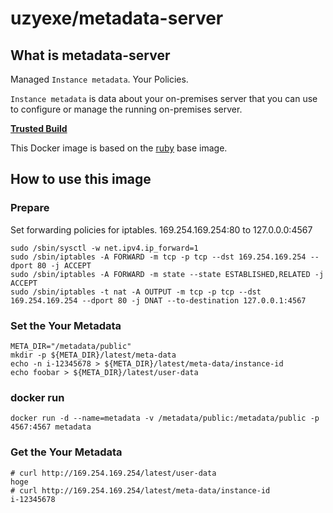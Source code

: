 # uzyexe/metadata-server

## What is metadata-server

Managed `Instance metadata`. Your Policies.

`Instance metadata` is data about your on-premises server that you can use to configure or manage the running on-premises server.

[**Trusted Build**](https://registry.hub.docker.com/u/uzyexe/metadata-server/)

This Docker image is based on the [ruby](https://registry.hub.docker.com/_/ruby/) base image.

## How to use this image

### Prepare

Set forwarding policies for iptables. 169.254.169.254:80 to 127.0.0.0:4567

```
sudo /sbin/sysctl -w net.ipv4.ip_forward=1
sudo /sbin/iptables -A FORWARD -m tcp -p tcp --dst 169.254.169.254 --dport 80 -j ACCEPT
sudo /sbin/iptables -A FORWARD -m state --state ESTABLISHED,RELATED -j ACCEPT
sudo /sbin/iptables -t nat -A OUTPUT -m tcp -p tcp --dst 169.254.169.254 --dport 80 -j DNAT --to-destination 127.0.0.1:4567
```

### Set the Your Metadata

```
META_DIR="/metadata/public"
mkdir -p ${META_DIR}/latest/meta-data
echo -n i-12345678 > ${META_DIR}/latest/meta-data/instance-id
echo foobar > ${META_DIR}/latest/user-data
```

### docker run

```
docker run -d --name=metadata -v /metadata/public:/metadata/public -p 4567:4567 metadata
```

### Get the Your Metadata

```
# curl http://169.254.169.254/latest/user-data
hoge
# curl http://169.254.169.254/latest/meta-data/instance-id
i-12345678
```
